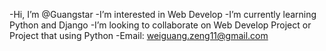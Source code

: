 -Hi, I’m @Guangstar
-I’m interested in Web Develop
-I’m currently learning Python and Django
-I’m looking to collaborate on Web Develop Project or Project that using Python
-Email: weiguang.zeng11@gmail.com

